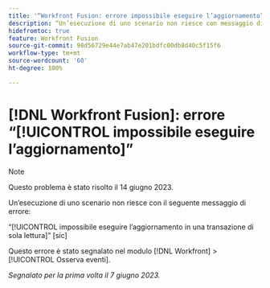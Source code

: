 ```yaml
---
title: '“Workfront Fusion: errore impossibile eseguire l’aggiornamento”'
description: “Un’esecuzione di uno scenario non riesce con messaggio di errore Impossibile eseguire l’aggiornamento in una transazione di sola lettura.”
hidefromtoc: true
feature: Workfront Fusion
source-git-commit: 98d56729e44e7ab47e201bdfc00db8d40c5f15f6
workflow-type: tm+mt
source-wordcount: '60'
ht-degree: 100%

---
```



# [!DNL Workfront Fusion]: errore “[!UICONTROL impossibile eseguire l’aggiornamento]”

>[!NOTE]
>
>Questo problema è stato risolto il 14 giugno 2023.

Un’esecuzione di uno scenario non riesce con il seguente messaggio di errore:

“[!UICONTROL impossibile eseguire l’aggiornamento in una transazione di sola lettura]” [sic]

Questo errore è stato segnalato nel modulo [!DNL Workfront] > [!UICONTROL Osserva eventi].

_Segnalato per la prima volta il 7 giugno 2023._

